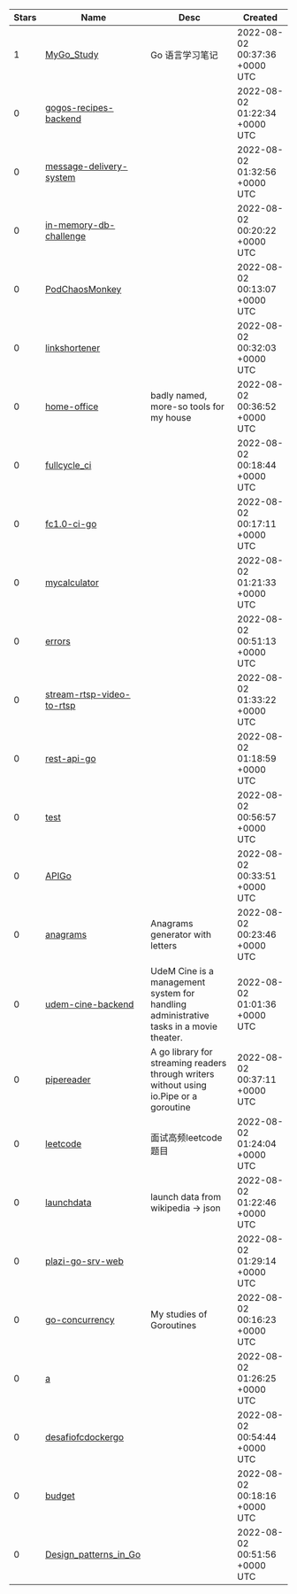 | Stars | Name | Desc | Created | 
| ----- | ------- | ------------- | ------------- |
| 1 | [MyGo_Study](https://github.com/libraSolo/MyGo_Study) | Go 语言学习笔记 | 2022-08-02 00:37:36 +0000 UTC |
| 0 | [gogos-recipes-backend](https://github.com/ThePhiri/gogos-recipes-backend) |  | 2022-08-02 01:22:34 +0000 UTC |
| 0 | [message-delivery-system](https://github.com/yan-ren/message-delivery-system) |  | 2022-08-02 01:32:56 +0000 UTC |
| 0 | [in-memory-db-challenge](https://github.com/emiliosa/in-memory-db-challenge) |  | 2022-08-02 00:20:22 +0000 UTC |
| 0 | [PodChaosMonkey](https://github.com/JYisus/PodChaosMonkey) |  | 2022-08-02 00:13:07 +0000 UTC |
| 0 | [linkshortener](https://github.com/Imprezzaa/linkshortener) |  | 2022-08-02 00:32:03 +0000 UTC |
| 0 | [home-office](https://github.com/kungfukennyg/home-office) | badly named, more-so tools for my house  | 2022-08-02 00:36:52 +0000 UTC |
| 0 | [fullcycle_ci](https://github.com/gustavopiassa/fullcycle_ci) |  | 2022-08-02 00:18:44 +0000 UTC |
| 0 | [fc1.0-ci-go](https://github.com/ggbaretta/fc1.0-ci-go) |  | 2022-08-02 00:17:11 +0000 UTC |
| 0 | [mycalculator](https://github.com/jmantillap/mycalculator) |  | 2022-08-02 01:21:33 +0000 UTC |
| 0 | [errors](https://github.com/kumarishan/errors) |  | 2022-08-02 00:51:13 +0000 UTC |
| 0 | [stream-rtsp-video-to-rtsp](https://github.com/latonaio/stream-rtsp-video-to-rtsp) |  | 2022-08-02 01:33:22 +0000 UTC |
| 0 | [rest-api-go](https://github.com/LucasSantosDev/rest-api-go) |  | 2022-08-02 01:18:59 +0000 UTC |
| 0 | [test](https://github.com/kjcx/test) |  | 2022-08-02 00:56:57 +0000 UTC |
| 0 | [APIGo](https://github.com/josephbrito/APIGo) |  | 2022-08-02 00:33:51 +0000 UTC |
| 0 | [anagrams](https://github.com/renatomertz/anagrams) | Anagrams generator with letters | 2022-08-02 00:23:46 +0000 UTC |
| 0 | [udem-cine-backend](https://github.com/Edwing123/udem-cine-backend) | UdeM Cine is a management system for handling administrative tasks in a movie theater. | 2022-08-02 01:01:36 +0000 UTC |
| 0 | [pipereader](https://github.com/simon-engledew/pipereader) | A go library for streaming readers through writers without using io.Pipe or a goroutine | 2022-08-02 00:37:11 +0000 UTC |
| 0 | [leetcode](https://github.com/liyuepeng1991/leetcode) | 面试高频leetcode 题目 | 2022-08-02 01:24:04 +0000 UTC |
| 0 | [launchdata](https://github.com/vsinha/launchdata) | launch data from wikipedia → json | 2022-08-02 01:22:46 +0000 UTC |
| 0 | [plazi-go-srv-web](https://github.com/jmantillap/plazi-go-srv-web) |  | 2022-08-02 01:29:14 +0000 UTC |
| 0 | [go-concurrency](https://github.com/mrbrunelli/go-concurrency) | My studies of Goroutines | 2022-08-02 00:16:23 +0000 UTC |
| 0 | [a](https://github.com/lpnica/a) |  | 2022-08-02 01:26:25 +0000 UTC |
| 0 | [desafiofcdockergo](https://github.com/LucianoCalsolari/desafiofcdockergo) |  | 2022-08-02 00:54:44 +0000 UTC |
| 0 | [budget](https://github.com/thomasvn/budget) |  | 2022-08-02 00:18:16 +0000 UTC |
| 0 | [Design_patterns_in_Go](https://github.com/Dilly3/Design_patterns_in_Go) |  | 2022-08-02 00:51:56 +0000 UTC |

